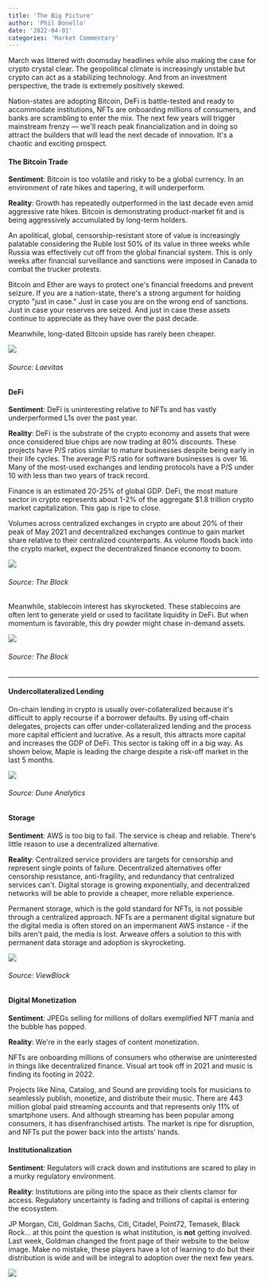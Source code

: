 ```yaml
---
title: 'The Big Picture'
author: 'Phil Bonello'
date: '2022-04-01'
categories: 'Market Commentary'
---
```

March was littered with doomsday headlines while also making the case for crypto crystal clear. The geopolitical climate is increasingly unstable but crypto can act as a stabilizing technology. And from an investment perspective, the trade is extremely positively skewed.

Nation-states are adopting Bitcoin, DeFi is battle-tested and ready to accommodate institutions, NFTs are onboarding millions of consumers, and banks are scrambling to enter the mix. The next few years will trigger mainstream frenzy — we'll reach peak financialization and in doing so attract the builders that will lead the next decade of innovation. It's a chaotic and exciting prospect.



#### **The Bitcoin Trade**

**Sentiment**: Bitcoin is too volatile and risky to be a global currency. In an environment of rate hikes and tapering, it will underperform.

**Reality**: Growth has repeatedly outperformed in the last decade even amid aggressive rate hikes. Bitcoin is demonstrating product-market fit and is being aggressively accumulated by long-term holders.

An apolitical, global, censorship-resistant store of value is increasingly palatable considering the Ruble lost 50% of its value in three weeks while Russia was effectively cut off from the global financial system. This is only weeks after financial surveillance and sanctions were imposed in Canada to combat the trucker protests.

Bitcoin and Ether are ways to protect one's financial freedoms and prevent seizure. If you are a nation-state, there's a strong argument for holding crypto "just in case." Just in case you are on the wrong end of sanctions. Just in case your reserves are seized. And just in case these assets continue to appreciate as they have over the past decade.

Meanwhile, long-dated Bitcoin upside has rarely been cheaper.

![](/images/1.webp)

###### Source: Laevitas



#### **DeFi**

**Sentiment**: DeFi is uninteresting relative to NFTs and has vastly underperformed L1s over the past year.

**Reality**: DeFi is the substrate of the crypto economy and assets that were once considered blue chips are now trading at 80% discounts. These projects have P/S ratios similar to mature businesses despite being early in their life cycles. The average P/S ratio for software businesses is over 16. Many of the most-used exchanges and lending protocols have a P/S under 10 with less than two years of track record.

Finance is an estimated 20-25% of global GDP. DeFi, the most mature sector in crypto represents about 1-2% of the aggregate $1.8 trillion crypto market capitalization. This gap is ripe to close.

Volumes across centralized exchanges in crypto are about 20% of their peak of May 2021 and decentralized exchanges continue to gain market share relative to their centralized counterparts. As volume floods back into the crypto market, expect the decentralized finance economy to boom.

![](/images/2.webp)

###### Source: The Block

Meanwhile, stablecoin interest has skyrocketed. These stablecoins are often lent to generate yield or used to facilitate liquidity in DeFi. But when momentum is favorable, this dry powder might chase in-demand assets.

![](/images/3.webp)

###### Source: The Block

***

#### **Undercollateralized Lending**

On-chain lending in crypto is usually over-collateralized because it's difficult to apply recourse if a borrower defaults. By using off-chain delegates, projects can offer under-collateralized lending and the process more capital efficient and lucrative. As a result, this attracts more capital and increases the GDP of DeFi. This sector is taking off in a big way. As shown below, Maple is leading the charge despite a risk-off market in the last 5 months.

![](/images/4.webp)

###### Source: Dune Analytics



#### **Storage**

**Sentiment**: AWS is too big to fail. The service is cheap and reliable. There's little reason to use a decentralized alternative.

**Reality**: Centralized service providers are targets for censorship and represent single points of failure. Decentralized alternatives offer censorship resistance, anti-fragility, and redundancy that centralized services can't. Digital storage is growing exponentially, and decentralized networks will be able to provide a cheaper, more reliable experience.

Permanent storage, which is the gold standard for NFTs, is not possible through a centralized approach. NFTs are a permanent digital signature but the digital media is often stored on an impermanent AWS instance - if the bills aren't paid, the media is lost. Arweave offers a solution to this with permanent data storage and adoption is skyrocketing.

![](/images/5.webp)

###### Source: ViewBlock



#### **Digital Monetization**

**Sentiment**: JPEGs selling for millions of dollars exemplified NFT mania and the bubble has popped.

**Reality**: We're in the early stages of content monetization.

NFTs are onboarding millions of consumers who otherwise are uninterested in things like decentralized finance. Visual art took off in 2021 and music is finding its footing in 2022.

Projects like Nina, Catalog, and Sound are providing tools for musicians to seamlessly publish, monetize, and distribute their music. There are 443 million global paid streaming accounts and that represents only 11% of smartphone users. And although streaming has been popular among consumers, it has disenfranchised artists. The market is ripe for disruption, and NFTs put the power back into the artists' hands.



#### **Institutionalization**

**Sentiment**: Regulators will crack down and institutions are scared to play in a murky regulatory environment.

**Reality**: Institutions are piling into the space as their clients clamor for access. Regulatory uncertainty is fading and trillions of capital is entering the ecosystem.

JP Morgan, Citi, Goldman Sachs, Citi, Citadel, Point72, Temasek, Black Rock... at this point the question is what institution, is **not** getting involved. Last week, Goldman changed the front page of their website to the below image. Make no mistake, these players have a lot of learning to do but their distribution is wide and will be integral to adoption over the next few years.

![](/images/6.webp)
